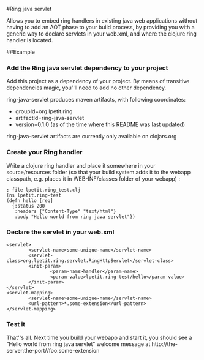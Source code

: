 #Ring java servlet

Allows you to embed ring handlers in existing java web applications without having to add an AOT phase to your build process, by providing you with a generic way to declare servlets in your web.xml, and where the clojure ring handler is located.

##Example

### Add the Ring java servlet dependency to your project
Add this project as a dependency of your project. By means of transitive dependencies magic, you''ll need to add no other dependency.

ring-java-servlet produces maven artifacts, with following coordinates:

* groupId=org.lpetit.ring
* artifactId=ring-java-servlet
* version=0.1.0 (as of the time where this README was last updated)

ring-java-servlet artifacts are currently only available on clojars.org

### Create your Ring handler
Write a clojure ring handler and place it somewhere in your source/resources folder (so that your build system adds it to the webapp classpath, e.g. places it in WEB-INF/classes folder of your webapp) :

    ; file lpetit.ring_test.clj
    (ns lpetit.ring-test
    (defn hello [req]
      {:status 200
       :headers {"Content-Type" "text/html"}
       :body "Hello world from ring java servlet"})


### Declare the servlet in your web.xml
    <servlet>
            <servlet-name>some-unique-name</servlet-name>
            <servlet-class>org.lpetit.ring.servlet.RingHttpServlet</servlet-class>
            <init-param>
                    <param-name>handler</param-name>
                    <param-value>lpetit.ring-test/hello</param-value>
            </init-param>
    </servlet>
    <servlet-mapping>
            <servlet-name>some-unique-name</servlet-name>
            <url-pattern>*.some-extension</url-pattern>
    </servlet-mapping>

### Test it
That''s all. Next time you build your webapp and start it, you should see a "Hello world from ring java servlet" welcome message at http://the-server:the-port/<your-webapp-context>/foo.some-extension

